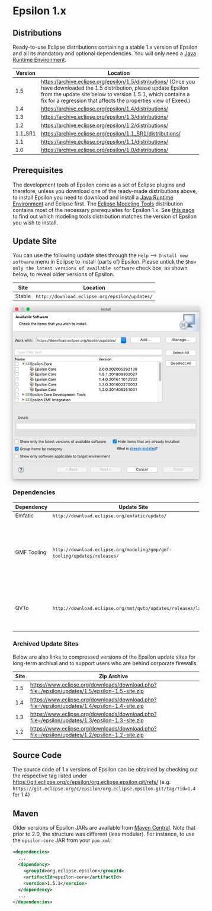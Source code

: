 # Epsilon 1.x

<style>
	img {
		box-shadow: 0 4px 8px 0 rgba(0, 0, 0, 0.2), 0 6px 20px 0 rgba(0, 0, 0, 0.19);
	}
</style>
## Distributions

Ready-to-use Eclipse distributions containing a stable 1.x version of Epsilon and all its mandatory and optional  dependencies. You will only need a [Java Runtime Environment](https://adoptopenjdk.net/). 

| Version | Location                                                     |
| ------- | ------------------------------------------------------------ |
| 1.5     | <https://archive.eclipse.org/epsilon/1.5/distributions/> (Once you have downloaded the 1.5 distribution, please update Epsilon from the update site below to version 1.5.1, which contains a fix for a regression that affects the properties view of Exeed.) |
| 1.4     | <https://archive.eclipse.org/epsilon/1.4/distributions/>       |
| 1.3     | <https://archive.eclipse.org/epsilon/1.3/distributions/>       |
| 1.2     | <https://archive.eclipse.org/epsilon/1.2/distributions/>       |
| 1.1_SR1 | <https://archive.eclipse.org/epsilon/1.1_SR1/distributions/>   |
| 1.1     | <https://archive.eclipse.org/epsilon/1.1/distributions/>       |
| 1.0     | <https://archive.eclipse.org/epsilon/1.0/distributions/>       |

## Prerequisites

The development tools of Epsilon come as a set of Eclipse plugins and therefore, unless you download one of the ready-made distributions above, to install Epsilon you need to download and install a  [Java Runtime Environment](https://adoptopenjdk.net/) and Eclipse first. The [Eclipse Modeling Tools](https://www.eclipse.org/downloads/packages/) distribution contains most of the necessary prerequisites for Epsilon 1.x. See [this page](../all-versions) to find out which modeling tools distribution matches the version of Epsilon you wish to install.

## Update Site

You can use the following update sites through the `Help` --> `Install new software` menu in Eclipse to install (parts of) Epsilon. Please untick the `Show only the latest versions of available software` check box, as shown below, to reveal older versions of Epsilon.

| Site | Location |
| - | - |
| Stable | `http://download.eclipse.org/epsilon/updates/`|

![](composite-update-site.png)

### Dependencies

| Dependency  | Update Site                                                  | Notes                                                        |
| ----------- | ------------------------------------------------------------ | ------------------------------------------------------------ |
| Emfatic     | `http://download.eclipse.org/emfatic/update/`                 | None.                                                        |
| GMF Tooling | `http://download.eclipse.org/modeling/gmp/gmf-tooling/updates/releases/` | Install Graphical Modelling Framework (GMF) Tooling SDK. Required for Eugenia. |
| QVTo        | `http://download.eclipse.org/mmt/qvto/updates/releases/latest/` | Versions of QVTo >= 3.9.1 should all work with with GMF Tooling  |

### Archived Update Sites

Below are also links to compressed versions of the Epsilon update sites for long-term archival and to support users who are behind corporate firewalls.

| Site | Zip Archive |
| - | - |
| 1.5 | <https://www.eclipse.org/downloads/download.php?file=/epsilon/updates/1.5/epsilon-1.5-site.zip> |
| 1.4 | <https://www.eclipse.org/downloads/download.php?file=/epsilon/updates/1.4/epsilon-1.4-site.zip> |
| 1.3 | <https://www.eclipse.org/downloads/download.php?file=/epsilon/updates/1.3/epsilon-1.3-site.zip> |
| 1.2 | <https://www.eclipse.org/downloads/download.php?file=/epsilon/updates/1.2/epsilon-1.2-site.zip> |

## Source Code

The source code of 1.x versions of Epsilon can be obtained by checking out the respective tag listed under <https://git.eclipse.org/c/epsilon/org.eclipse.epsilon.git/refs/> (e.g. `https://git.eclipse.org/c/epsilon/org.eclipse.epsilon.git/tag/?id=1.4` for 1.4)

## Maven

Older versions of Epsilon JARs are available from [Maven Central](https://mvnrepository.com/artifact/org.eclipse.epsilon). Note that prior to 2.0, the structure was different (less modular). For instance, to use the `epsilon-core` JAR from your `pom.xml`:

```xml
<dependencies>
  ...
  <dependency>
    <groupId>org.eclipse.epsilon</groupId>
    <artifactId>epsilon-core</artifactId>
    <version>1.5.1</version>
  </dependency>
  ...
</dependencies>
```
